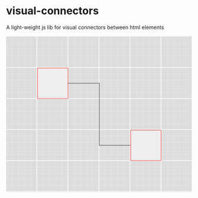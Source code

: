# visual-connectors
A light-weight js lib for visual connectors between html elements

![Preview](images/preview.png)
